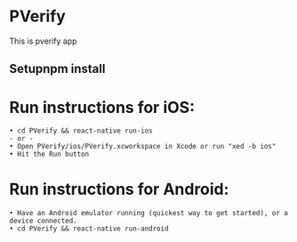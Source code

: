# PVerify
This is pverify app

## Setupnpm install
# Run instructions for iOS:
    • cd PVerify && react-native run-ios
    - or -
    • Open PVerify/ios/PVerify.xcworkspace in Xcode or run "xed -b ios"
    • Hit the Run button

# Run instructions for Android:
    • Have an Android emulator running (quickest way to get started), or a device connected.
    • cd PVerify && react-native run-android